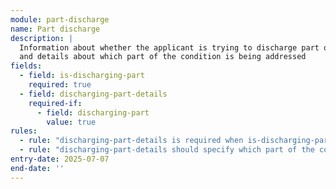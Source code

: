 ```yaml
---
module: part-discharge
name: Part discharge
description: |
  Information about whether the applicant is trying to discharge part of a condition
  and details about which part of the condition is being addressed
fields:
  - field: is-discharging-part
    required: true
  - field: discharging-part-details
    required-if:
      - field: discharging-part
        value: true
rules:
  - rule: "discharging-part-details is required when is-discharging-part is true"
  - rule: "discharging-part-details should specify which part of the condition is being addressed"
entry-date: 2025-07-07
end-date: ''
---
```


